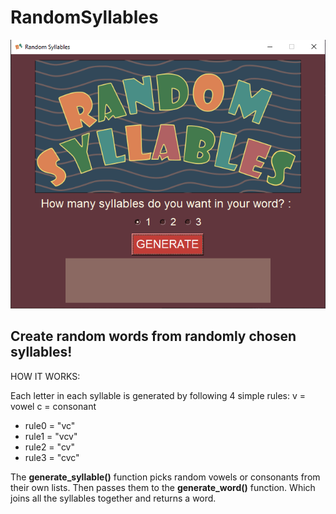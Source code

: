 # RandomSyllables
![GitHub Logo](screenshot.png)

Create random words from randomly chosen syllables!
-
HOW IT WORKS:

Each letter in each syllable is generated by following 4 simple rules:
v = vowel
c = consonant
* rule0 = "vc"
* rule1 = "vcv"
* rule2 = "cv"
* rule3 = "cvc"

The **generate_syllable()** function picks random vowels or consonants
from their own lists. Then passes them to the **generate_word()** function.
Which joins all the syllables together and returns a word.



